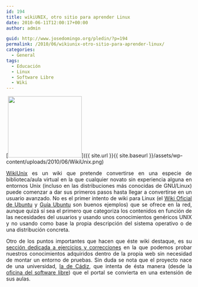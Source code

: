 ```yaml
---
id: 194
title: wikiUNIX, otro sitio para aprender Linux
date: 2010-06-11T12:00:17+00:00
author: admin

guid: http://www.josedomingo.org/pledin/?p=194
permalink: /2010/06/wikiunix-otro-sitio-para-aprender-linux/
categories:
  - General
tags:
  - Educación
  - Linux
  - Software Libre
  - Wiki
---
```

[<img class="alignleft size-full wp-image-195" title="WikiUnix" src="{{ site.url }}{{ site.baseurl }}/assets/wp-content/uploads/2010/06/WikiUnix.png" alt="" width="200" height="166" />]({{ site.url }}{{ site.baseurl }}/assets/wp-content/uploads/2010/06/WikiUnix.png)

<p style="text-align: justify;">
  <a href="http://osl.uca.es/wikiunix/">WikiUnix</a> es un wiki que pretende convertirse en una especie de biblioteca/aula virtual en la que cualquier novato sin experiencia alguna en entornos Unix (incluso en las distribuciones más conocidas de GNU/Linux) puede comenzar a dar sus primeros pasos hasta llegar a convertirse en un usuario avanzado. No es el primer intento de wiki para Linux (el <a href="https://wiki.ubuntu.com/">Wiki Oficial de Ubuntu</a> y <a href="http://www.guia-ubuntu.org/">Guía Ubuntu</a> son buenos ejemplos) que se ofrece en la red, aunque quizá sí sea el primero que categoriza los contenidos en función de las necesidades del usuarios y usando unos conocimientos genéricos UNIX y no usando como base la propia descripción del sistema operativo o de una distribución concreta.
</p>

<p style="text-align: justify;">
  Otro de los puntos importantes que hacen que éste wiki destaque, es su <a href="http://osl.uca.es/wikiunix/index.php/Soporte_para_pruebas">sección dedicada a ejercicios y correcciones</a> en la que podemos probar nuestros conocimientos adquiridos dentro de la propia web sin necesidad de montar un entorno de pruebas. Sin duda se nota que el proyecto nace de una universidad, <a href="http://www.uca.es/es/">la de Cádiz</a>, que intenta de ésta manera (desde la <a href="http://osl.uca.es/">oficina del software libre</a>) que el portal se convierta en una extensión de sus aulas.
</p>

<!-- AddThis Advanced Settings generic via filter on the_content -->

<!-- AddThis Share Buttons generic via filter on the_content -->